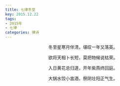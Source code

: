 ```yaml
---
title: 七律冬至
key: 2015.12.22
tags: 
- 2015年 
- 七律
categories: 律诗
---
```


<p align="center">冬至星寒月伴清，堪叹一年又落英。
</p>
<p align="center">欲将天相卜长短，莫把物候说枯荣。
</p>
<p align="center">入日黄花总归道，开年紫燕终回庭。
</p>
<p align="center">大锅水饺小盅酒，祭阴壮阳正气生。
</p>
